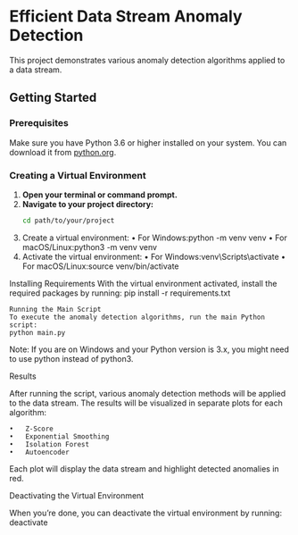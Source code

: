 # Efficient Data Stream Anomaly Detection

This project demonstrates various anomaly detection algorithms applied to a data stream. 

## Getting Started

### Prerequisites

Make sure you have Python 3.6 or higher installed on your system. You can download it from [python.org](https://www.python.org/downloads/).

### Creating a Virtual Environment

1. **Open your terminal or command prompt.**
2. **Navigate to your project directory:**
   ```bash
   cd path/to/your/project
3.	Create a virtual environment:
	•	For Windows:python -m venv venv
	•	For macOS/Linux:python3 -m venv venv
4.	Activate the virtual environment:
	•	For Windows:venv\Scripts\activate
	•	For macOS/Linux:source venv/bin/activate

Installing Requirements
	With the virtual environment activated, install the required packages by running:
		pip install -r requirements.txt
	
	Running the Main Script
	To execute the anomaly detection algorithms, run the main Python script:
	python main.py

Note: If you are on Windows and your Python version is 3.x, you might need to use python instead of python3.

Results

After running the script, various anomaly detection methods will be applied to the data stream. The results will be visualized in separate plots for each algorithm:

	•	Z-Score
	•	Exponential Smoothing
	•	Isolation Forest
	•	Autoencoder

Each plot will display the data stream and highlight detected anomalies in red.

Deactivating the Virtual Environment

When you’re done, you can deactivate the virtual environment by running: deactivate

